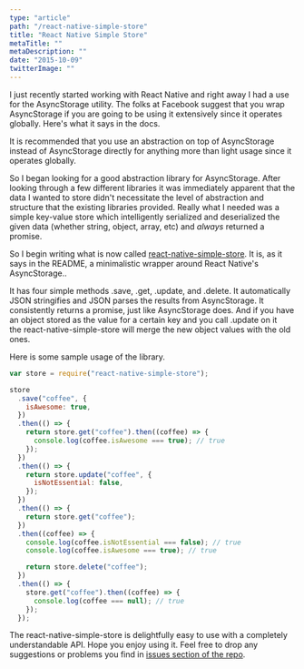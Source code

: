 ```yaml
---
type: "article"
path: "/react-native-simple-store"
title: "React Native Simple Store"
metaTitle: ""
metaDescription: ""
date: "2015-10-09"
twitterImage: ""
---
```


I just recently started working with React Native and right away I had a use for the AsyncStorage utility. The folks at Facebook suggest that you wrap AsyncStorage if you are going to be using it extensively since it operates globally. Here's what it says in the docs.

It is recommended that you use an abstraction on top of AsyncStorage instead of AsyncStorage directly for anything more than light usage since it operates globally.

So I began looking for a good abstraction library for AsyncStorage. After looking through a few different libraries it was immediately apparent that the data I wanted to store didn't necessitate the level of abstraction and structure that the existing libraries provided. Really what I needed was a simple key-value store which intelligently serialized and deserialized the given data (whether string, object, array, etc) and *always* returned a promise.

So I begin writing what is now called [react-native-simple-store](https://www.npmjs.com/package/react-native-simple-store). It is, as it says in the README, a minimalistic wrapper around React Native's AsyncStorage..

It has four simple methods .save, .get, .update, and .delete. It automatically JSON stringifies and JSON parses the results from AsyncStorage. It consistently returns a promise, just like AsyncStorage does. And if you have an object stored as the value for a certain key and you call .update on it the react-native-simple-store will merge the new object values with the old ones.

Here is some sample usage of the library.

```js
var store = require("react-native-simple-store");

store
  .save("coffee", {
    isAwesome: true,
  })
  .then(() => {
    return store.get("coffee").then((coffee) => {
      console.log(coffee.isAwesome === true); // true
    });
  })
  .then(() => {
    return store.update("coffee", {
      isNotEssential: false,
    });
  })
  .then(() => {
    return store.get("coffee");
  })
  .then((coffee) => {
    console.log(coffee.isNotEssential === false); // true
    console.log(coffee.isAwesome === true); // true

    return store.delete("coffee");
  })
  .then(() => {
    store.get("coffee").then((coffee) => {
      console.log(coffee === null); // true
    });
  });
```

The react-native-simple-store is delightfully easy to use with a completely understandable API. Hope you enjoy using it. Feel free to drop any suggestions or problems you find in [issues section of the repo](https://github.com/jasonmerino/react-native-simple-store/issues).
